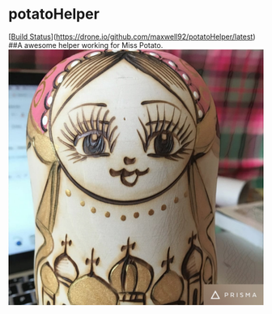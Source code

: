 # potatoHelper
[[Build Status](https://drone.io/github.com/maxwell92/potatoHelper/status.png)](https://drone.io/github.com/maxwell92/potatoHelper/latest)
##A awesome helper working for Miss Potato. 
![](https://github.com/maxwell92/potatoHelper/blob/master/pics/me.jpg)
